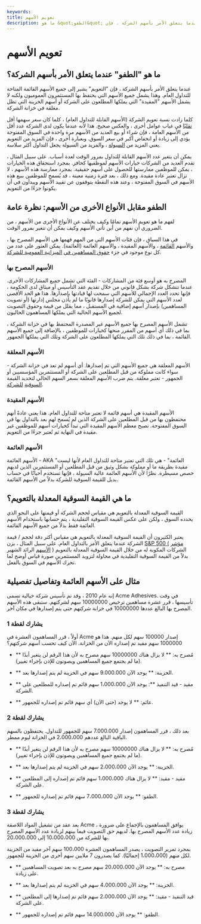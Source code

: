 ```yaml
---
keywords: 
title: تعويم الأسهم
description: ما هو &quot;الطفو&quot; عندما يتعلق الأمر بأسهم الشركة؟ عندما يتعلق الأمر بأسهم الشركة ، فإن &quot;الطفو&quot; يشير إلى جميع الأسهم القائمة المتاحة
---
```


# تعويم الأسهم
## ما هو "الطفو" عندما يتعلق الأمر بأسهم الشركة؟

عندما يتعلق الأمر بأسهم الشركة ، فإن "التعويم" يشير إلى جميع الأسهم القائمة المتاحة للتداول العام. وهذا يشمل جميع الأسهم التي يحتفظ بها المستثمرون العموميون ولكنه لا يشمل الأسهم "المقيدة" التي يملكها المطلعون على الشركة أو أسهم الخزينة التي تظل مغلقة في خزانة الشركة.

كلما زادت نسبة تعويم الشركة (الأسهم القابلة للتداول العام) ، كلما كان سعر سهمها أقل [تقلبًا](/volatility) في غياب عوامل أخرى ، والعكس صحيح. هذا لأنه عندما يكون لدى الشركة عدد أقل من الأسهم العامة ، فإن شراء أو بيع العديد من الأسهم مرة واحدة في السوق المفتوحة يؤدي إلى زيادة أو انخفاض أكبر في سعر السوق. وبعبارة أخرى ، فإن المزيد من التعويم يعني المزيد من [السيولة](/liquidity) ، والمزيد من السيولة يجعل التداول أكثر سلاسة.

يمكن أن يتغير عدد الأسهم القابلة للتداول بمرور الوقت لعدة أسباب. على سبيل المثال ، تقدم العديد من الشركات خيارات الأسهم لموظفيها كحافز. بمجرد استحقاق هذه الخيارات ، يمكن للموظفين ممارستها للحصول على أسهم حقيقية. بمجرد ممارسة هذه الأسهم ، لا تزال تعتبر عادة مقيدة. ومع ذلك ، بعد فترة زمنية معينة ، قد يُسمح للموظفين ببيع هذه الأسهم في السوق المفتوحة ، وعند هذه النقطة يتوقفون عن تقييد الأسهم ويبدأون في أن يكونوا جزءًا من التعويم.

## الطفو مقابل الأنواع الأخرى من الأسهم: نظرة عامة

لفهم ما هو تعويم الأسهم تمامًا وكيف يختلف عن الأنواع الأخرى من الأسهم ، من الضروري أن نفهم من أين تأتي الأسهم وكيف يمكن أن تتغير بمرور الوقت.

في هذا السياق ، فإن فئات الأسهم التي من المهم فهمها هي الأسهم المصرح بها ، والأسهم [القائمة](/outstandingshares) ، والأسهم المقيدة ، والأسهم العائمة (العائمة). يمكن العثور على عدد من كل نوع موجود في جزء [حقوق المساهمين في](/shareholdersequity) [الميزانية العمومية للشركة](/balancesheet).

### الأسهم المصرح بها

المصرح به هو أوسع فئة من المشاركات - الفئة التي تشمل جميع المشاركات الأخرى. عندما تتشكل شركة بشكل قانوني من خلال تقديم عقد التأسيس أو ميثاق لدى الحكومة ، فإنها تحدد العدد الإجمالي للأسهم التي سمحت لها قيادتها بإصدارها. هذا هو الحد الأقصى لعدد الأسهم التي يمكن للشركة إصدارها قانونًا ما لم يأذن مجلس إدارتها (أو تصويت المساهمين) بإصدار أسهم إضافية في المستقبل ، مما يقلل من قيمة وحقوق التصويت لجميع الأسهم الحالية التي يملكها المساهمون الحاليون.

تشمل الأسهم المصرح بها جميع الأسهم غير المصدرة المحتفظ بها في خزانة الشركة ، بما في ذلك أي أسهم من المقرر منحها كخيارات للموظفين ، بالإضافة إلى جميع الأسهم القائمة ، بما في ذلك تلك التي يملكها المطلعون على الشركة وتلك التي يملكها الجمهور.

### الأسهم المعلقة

الأسهم المعلقة هي جميع الأسهم التي تم إصدارها. أي أسهم لم تعد في خزانة الشركة - سواء كانت مملوكة من قبل المطلعين على الشركة أو المستثمرين المؤسسيين أو الجمهور - تعتبر معلقة. يتم ضرب الأسهم المعلقة بسعر السهم الحالي لتحديد القيمة [السوقية](/capitalization) [للشركة](/capitalization).

### الأسهم المقيدة

الأسهم المقيدة هي أسهم قائمة لا تعتبر متاحة للتداول العام. هذا يعني عادةً أنهم محتفظون بها من قبل المطلعين على الشركة الذين لم يُسمح لهم بعد بالتداول بها في السوق المفتوحة. تصبح معظم الأسهم المقيدة التي تبدأ كخيارات أسهم للموظفين غير مقيدة في النهاية ثم تُعتبر جزءًا من التعويم.

### الأسهم العائمة

الأسهم العائمة - AKA "العائمة" - هي تلك التي تعتبر متاحة للتداول العام لأنها ليست مقيدة بطريقة ما أو مملوكة بشكل وثيق من قبل المطلعين أو المستثمرين الذين لديهم حصص مسيطرة. نظرًا لأن الأسهم العائمة عالية السيولة ، فإنها تستخدم أحيانًا في حساب بديل للقيمة السوقية للشركة بدلاً من الأسهم القائمة.

## ما هي القيمة السوقية المعدلة بالتعويم؟

القيمة السوقية المعدلة بالتعويم هي مقياس لحجم الشركة أو قيمتها على النحو الذي يحدده السوق ، ولكن على عكس القيمة السوقية التقليدية ، يتم حسابها باستخدام الأسهم العائمة فقط بدلاً من جميع الأسهم القائمة.

يعتبر الكثيرون أن القيمة السوقية المعدلة بالتعويم هي مقياس أكثر دقة لحجم / قيمة الشركة عندما يتعلق الأمر بالتداول العام. على سبيل المثال ، يزن [S&P 500 (](/sp500) [مؤشر الأسهم](/marketindex) الرائد الشهير ) الشركات المكونة له من خلال القيمة السوقية المعدلة بالتعويم بدلاً من القيمة السوقية التقليدية في محاولة لتزويد المستثمرين صورة قياس أوضح لما تحرك الأسهم في السوق بالفعل.

## مثال على الأسهم العائمة وتفاصيل تفصيلية

إنه عام 2010 ، وقد تم تأسيس شركة خيالية تسمى Acme Adhesives. في وقت تأسيسها ، قرر عشرة مساهمين ترخيص 10000000 سهم لشركتهم. ستبقى هذه الأسهم المصرح بها البالغ عددها 10000000 في خزانة شركتهم حتى يتم إصدارها في مكان آخر.

### يشارك لقطة 1

أولاً ، قرر المساهمون العشرة في Acme إصدار 100000 سهم لكل منهم. هذا هو 1000000 سهم مقيد تم إصداره الآن من الخزانة. الآن كيف تحسب أسهم شركتهم؟

- ** مُصرح به: ** لا يزال هناك 10000000 سهم مصرح به لأن هذا الرقم لن يتغير أبدًا (ما لم يجتمع جميع المساهمين ويصوتون للإذن بإجراء تغيير).

- ** الخزينة: ** يوجد الآن 9.000.000 سهم في الخزينة لم يتم إصدارها بعد.

- ** مقيد - قيد التنفيذ **: يوجد الآن 1،000،000 سهم قائم تم إصداره للمطلعين على الشركة.

- ** عائم: ** لا يوجد (حتى الآن) أي سهم قائم تم إصداره للجمهور.

### يشارك لقطة 2

بعد ذلك ، قرر المساهمون إصدار 7.000.000 سهم للجمهور للتداول. يحتفظون بالسهم الباقية البالغ عددهم 2،000،000 في الخزانة ليوم ممطر.

- ** مُصرح به: ** لا يزال هناك 10000000 سهم مصرح به لأن هذا الرقم لن يتغير أبدًا (ما لم يجتمع جميع المساهمين ويصوتون للإذن بإجراء تغيير).

- ** الخزينة: ** يوجد الآن 2،000،000 سهم في الخزينة لم يتم إصدارها بعد.

- ** مقيد - مقيد: ** لا يزال هناك 1،000،000 سهم قائم تم إصداره إلى المطلعين على الشركة.

- ** الطفو: ** يوجد الآن 7،000،000 سهم قائم تم إصداره للجمهور.

### يشارك لقطة 3

بعد عقد من تشغيل المواد اللاصقة Acme ، يوافق المساهمون بالإجماع على ضرورة زيادة عدد الأسهم المصرح بها. لديهم حق التصويت فيما بينهم لزيادة عدد الأسهم المصرح بها للشركة من 10،000،000 إلى 20،000،000.

بمجرد تمرير التصويت ، يصدر المساهمون العشرة 100،000 سهم آخر مقيد من الخزينة لكل منهم (1،000،000 إجماليًا). كما يصدرون 7 ملايين سهم أخرى من الخزينة للجمهور.

- ** مصرح به: ** يوجد الآن 20،000،000 سهم مصرح به بعد تصويت المساهمين على زيادة.

- ** الخزينة: ** يوجد الآن 4،000،000 سهم في الخزينة لم يتم إصدارها بعد.

- ** قيد التنفيذ - مقيد: ** يوجد الآن 2،000،000 سهم قائم تم إصدارها إلى المطلعين على الشركة.

- ** الطفو: ** يوجد الآن 14.000.000 سهم قائم تم إصداره للجمهور.


